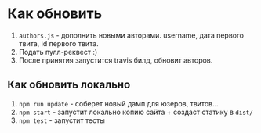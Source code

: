 # Как обновить

1. `authors.js` - дополнить новыми авторами. username, дата первого твита, id первого твита.
2. Подать пулл-реквест :)
3. После принятия запустится travis билд, обновит авторов.

## Как обновить локально

1. `npm run update` - соберет новый дамп для юзеров, твитов...
2. `npm start` - запустит локально копию сайта + создаст статику в `dist/`
3. `npm test` - запустит тесты
